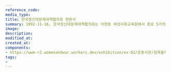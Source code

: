 ```yaml
---
reference_code:
media_type:
title: 한국정신대문제대책협의회 현판식
summary: 1992-11-16, 한국정신대문제대책협의회는 아현동 여성사회교육원에서 종로 5가의 기독교회관으로 사무실을 이전하고 현판식을 가졌다.당시 공동대표였던 윤정옥과 이효재, 실행위원이었던 김혜원 등이 참석했다. 
image:
description:
modified_at:
created_at:
components:
- https://wwm-r2.womenandwar.workers.dev/exhibition/ex-02/운동사관/침묵을깨트리다/1990.11.16%2037개%20여성단체와%20개인들이%20참여하여%20한국정신대문제대책협의회%20결성.jpg
tags:
-
---
```


